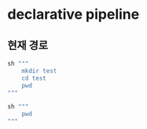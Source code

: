 # declarative pipeline

## 현재 경로

```groovy
sh """
    mkdir test
    cd test
    pwd
"""

sh """
    pwd
"""
```
